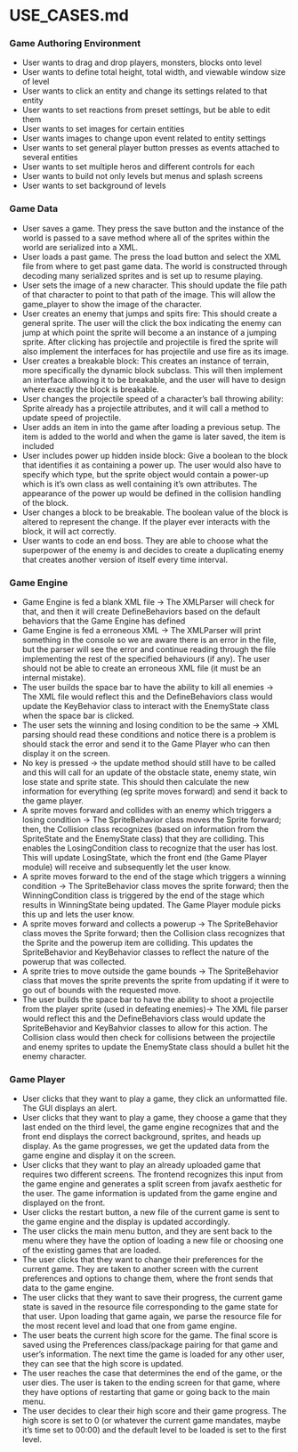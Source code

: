USE_CASES.md
=====


### Game Authoring Environment
* User wants to drag and drop players, monsters, blocks onto level
* User wants to define total height, total width, and viewable window size of level
* User wants to click an entity and change its settings related to that entity
* User wants to set reactions from preset settings, but be able to edit them
* User wants to set images for certain entities
* User wants images to change upon event related to entity settings
* User wants to set general player button presses as events attached to several entities
* User wants to set multiple heros and different controls for each
* User wants to build not only levels but menus and splash screens
* User wants to set background of levels


### Game Data
* User saves a game. They press the save button and the instance of the world is passed to a save method where all of the sprites within the world are serialized into a XML.
* User loads a past game. The press the load button and select the XML file from where to get past game data. The world is constructed through decoding many serialized sprites and is set up to resume playing.
* User sets the image of a new character. This should update the file path of that character to point to that path of the image. This will allow the game_player to show the image of the character.
* User creates an enemy that jumps and spits fire: This should create a general sprite. The user will the click the box indicating the enemy can jump at which point the sprite will become a an instance of a jumping sprite. After clicking has projectile and projectile is fired the sprite will also implement the interfaces for has projectile and use fire as its image. 
* User creates a breakable block: This creates an instance of terrain, more specifically the dynamic block subclass. This will then implement an interface allowing it to be breakable, and the user will have to design where exactly the block is breakable.
* User changes the projectile speed of a character’s ball throwing ability: Sprite already has a projectile attributes, and it will call a method to update speed of projectile. 
* User adds an item in into the game after loading a previous setup. The item is added to the world and when the game is later saved, the item is included
* User includes power up hidden inside block: Give a boolean to the block that identifies it as containing a power up. The user would also have to specify which type, but the sprite object would contain a power-up which is it’s own class as well containing it’s own attributes. The appearance of the power up would be defined in the collision handling of the block.
* User changes a block to be breakable. The boolean value of the block is altered to represent the change. If the player ever interacts with the block, it will act correctly.
* User wants to code an end boss. They are able to choose what the superpower of the enemy is and decides to create a duplicating enemy that creates another version of itself every time interval.


### Game Engine
* Game Engine is fed a blank XML file -> The XMLParser will check for that, and then it will create DefineBehaviors based on the default behaviors that the Game Engine has defined
* Game Engine is fed a erroneous XML -> The XMLParser will print something in the console so we are aware there is an error in the file, but the parser will see the error and continue reading through the file implementing the rest of the specified behaviours (if any). The user should not be able to create an erroneous XML file (it must be an internal mistake).
* The user builds the space bar to have the ability to kill all enemies -> The XML file would reflect this and the DefineBehaviors class would update the KeyBehavior class to interact with the EnemyState class when the space bar is clicked.
* The user sets the winning and losing condition to be the same -> XML parsing should read these conditions and notice there is a problem is should stack the error and send it to the Game Player who can then display it on the screen. 
* No key is pressed -> the update method should still have to be called and this will call for an update of the obstacle state, enemy state, win lose state and sprite state. This should then calculate the new information for everything (eg sprite moves forward) and send it back to the game player. 
* A sprite moves forward and collides with an enemy which triggers a losing condition -> The SpriteBehavior class moves the Sprite forward; then, the Collision class recognizes (based on information from the SpriteState and the EnemyState class) that they are colliding.  This enables the LosingCondition class to recognize that the user has lost.  This will update LosingState, which the front end (the Game Player module) will receive and subsequently let the user know.
* A sprite moves forward to the end of the stage which triggers a winning condition -> The SpriteBehavior class moves the sprite forward; then the WinningCondition class is triggered by the end of the stage which results in WinningState being updated. The Game Player module picks this up and lets the user know.
*  A sprite moves forward and collects a powerup -> The SpriteBehavior class moves the Sprite forward; then the Collision class recognizes that the Sprite and the powerup item are colliding. This updates the SpriteBehavior and KeyBehavior classes to reflect the nature of the powerup that was collected.
* A sprite tries to move outside the game bounds -> The SpriteBehavior class that moves the sprite prevents the sprite from updating if it were to go out of bounds with the requested move.
*  The user builds the space bar to have the ability to shoot a projectile from the player sprite (used in defeating enemies)-> The XML file parser would reflect this and the DefineBehaviors class would update the SpriteBehavior and KeyBahvior classes to allow for this action. The Collision class would then check for collisions between the projectile and enemy sprites to update the EnemyState class should a bullet hit the enemy character. 


### Game Player
* User clicks that they want to play a game, they click an unformatted file. The GUI displays an alert. 
* User clicks that they want to play a game, they choose a game that they last ended on the third level, the game engine recognizes that and the front end displays the correct background, sprites, and heads up display. As the game progresses, we get the updated data from the game engine and display it on the screen.
* User clicks that they want to play an already uploaded game that requires two different screens. The frontend recognizes this input from the game engine and generates a split screen from javafx aesthetic for the user. The game information is updated from the game engine and displayed on the front. 
* User clicks the restart button, a new file of the current game is sent to the game engine and the display is updated accordingly.
* The user clicks the main menu button, and they are sent back to the menu where they have the option of loading a new file or choosing one of the existing games that are loaded.
* The user clicks that they want to change their preferences for the current game. They are taken to another screen with the current preferences and options to change them, where the front sends that data to the game engine.
* The user clicks that they want to save their progress, the current game state is saved in the resource file corresponding to the game state for that user. Upon loading that game again, we parse the resource file for the most recent level and load that one from game engine.
* The user beats the current high score for the game. The final score is saved using the Preferences class/package pairing for that game and user’s information. The next time the game is loaded for any other user, they can see that the high score is updated.
* The user reaches the case that determines the end of the game, or the user dies. The user is taken to the ending screen for that game, where they have options of restarting that game or going back to the main menu.
* The user decides to clear their high score and their game progress. The high score is set to 0 (or whatever the current game mandates, maybe it’s time set to 00:00) and the default level to be loaded is set to the first level.


